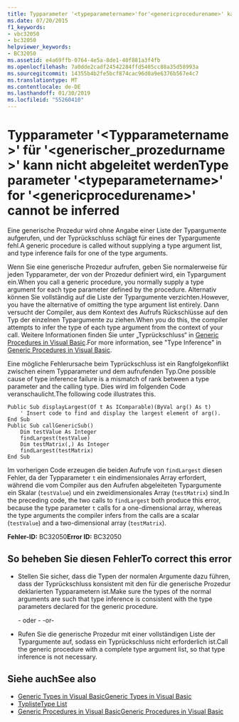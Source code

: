 ```yaml
---
title: Typparameter '<typeparametername>'for'<genericprocedurename>' kann nicht abgeleitet werden
ms.date: 07/20/2015
f1_keywords:
- vbc32050
- bc32050
helpviewer_keywords:
- BC32050
ms.assetid: e4a69ffb-0764-4e5a-8de1-40f881a3f4fb
ms.openlocfilehash: 7a0dde2cadf24542284ffd5405cc88a35d58993a
ms.sourcegitcommit: 14355b4b2fe5bcf874cac96d0a9e6376b567e4c7
ms.translationtype: MT
ms.contentlocale: de-DE
ms.lasthandoff: 01/30/2019
ms.locfileid: "55260410"
---
```

# <a name="type-parameter-typeparametername-for-genericprocedurename-cannot-be-inferred"></a><span data-ttu-id="3e005-102">Typparameter '\<Typparametername >' für '\<generischer_prozedurname >' kann nicht abgeleitet werden</span><span class="sxs-lookup"><span data-stu-id="3e005-102">Type parameter '\<typeparametername>' for '\<genericprocedurename>' cannot be inferred</span></span>
<span data-ttu-id="3e005-103">Eine generische Prozedur wird ohne Angabe einer Liste der Typargumente aufgerufen, und der Typrückschluss schlägt für eines der Typargumente fehl.</span><span class="sxs-lookup"><span data-stu-id="3e005-103">A generic procedure is called without supplying a type argument list, and type inference fails for one of the type arguments.</span></span>  
  
 <span data-ttu-id="3e005-104">Wenn Sie eine generische Prozedur aufrufen, geben Sie normalerweise für jeden Typparameter, der von der Prozedur definiert wird, ein Typargument ein.</span><span class="sxs-lookup"><span data-stu-id="3e005-104">When you call a generic procedure, you normally supply a type argument for each type parameter defined by the procedure.</span></span> <span data-ttu-id="3e005-105">Alternativ können Sie vollständig auf die Liste der Typargumente verzichten.</span><span class="sxs-lookup"><span data-stu-id="3e005-105">However, you have the alternative of omitting the type argument list entirely.</span></span> <span data-ttu-id="3e005-106">Dann versucht der Compiler, aus dem Kontext des Aufrufs Rückschlüsse auf den Typ der einzelnen Typargumente zu ziehen.</span><span class="sxs-lookup"><span data-stu-id="3e005-106">When you do this, the compiler attempts to infer the type of each type argument from the context of your call.</span></span> <span data-ttu-id="3e005-107">Weitere Informationen finden Sie unter „Typrückschluss“ in [Generic Procedures in Visual Basic](../../visual-basic/programming-guide/language-features/data-types/generic-procedures.md).</span><span class="sxs-lookup"><span data-stu-id="3e005-107">For more information, see "Type Inference" in [Generic Procedures in Visual Basic](../../visual-basic/programming-guide/language-features/data-types/generic-procedures.md).</span></span>  
  
 <span data-ttu-id="3e005-108">Eine mögliche Fehlerursache beim Typrückschluss ist ein Rangfolgekonflikt zwischen einem Typparameter und dem aufrufenden Typ.</span><span class="sxs-lookup"><span data-stu-id="3e005-108">One possible cause of type inference failure is a mismatch of rank between a type parameter and the calling type.</span></span> <span data-ttu-id="3e005-109">Dies wird im folgenden Code veranschaulicht.</span><span class="sxs-lookup"><span data-stu-id="3e005-109">The following code illustrates this.</span></span>  
  
```  
Public Sub displayLargest(Of t As IComparable)(ByVal arg() As t)  
    ' Insert code to find and display the largest element of arg().  
End Sub  
Public Sub callGenericSub()  
    Dim testValue As Integer  
    findLargest(testValue)  
    Dim testMatrix(,) As Integer  
    findLargest(testMatrix)  
End Sub  
```  
  
 <span data-ttu-id="3e005-110">Im vorherigen Code erzeugen die beiden Aufrufe von `findLargest` diesen Fehler, da der Typparameter `t` ein eindimensionales Array erfordert, während die vom Compiler aus den Aufrufen abgeleiteten Typargumente ein Skalar (`testValue`) und ein zweidimensionales Array (`testMatrix`) sind.</span><span class="sxs-lookup"><span data-stu-id="3e005-110">In the preceding code, the two calls to `findLargest` both produce this error, because the type parameter `t` calls for a one-dimensional array, whereas the type arguments the compiler infers from the calls are a scalar (`testValue`) and a two-dimensional array (`testMatrix`).</span></span>  
  
 <span data-ttu-id="3e005-111">**Fehler-ID:** BC32050</span><span class="sxs-lookup"><span data-stu-id="3e005-111">**Error ID:** BC32050</span></span>  
  
## <a name="to-correct-this-error"></a><span data-ttu-id="3e005-112">So beheben Sie diesen Fehler</span><span class="sxs-lookup"><span data-stu-id="3e005-112">To correct this error</span></span>  
  
-   <span data-ttu-id="3e005-113">Stellen Sie sicher, dass die Typen der normalen Argumente dazu führen, dass der Typrückschluss konsistent mit den für die generische Prozedur deklarierten Typparametern ist.</span><span class="sxs-lookup"><span data-stu-id="3e005-113">Make sure the types of the normal arguments are such that type inference is consistent with the type parameters declared for the generic procedure.</span></span>  
  
     <span data-ttu-id="3e005-114">- oder - </span><span class="sxs-lookup"><span data-stu-id="3e005-114">-or-</span></span>  
  
-   <span data-ttu-id="3e005-115">Rufen Sie die generische Prozedur mit einer vollständigen Liste der Typargumente auf, sodass ein Typrückschluss nicht erforderlich ist.</span><span class="sxs-lookup"><span data-stu-id="3e005-115">Call the generic procedure with a complete type argument list, so that type inference is not necessary.</span></span>  
  
## <a name="see-also"></a><span data-ttu-id="3e005-116">Siehe auch</span><span class="sxs-lookup"><span data-stu-id="3e005-116">See also</span></span>
- [<span data-ttu-id="3e005-117">Generic Types in Visual Basic</span><span class="sxs-lookup"><span data-stu-id="3e005-117">Generic Types in Visual Basic</span></span>](../../visual-basic/programming-guide/language-features/data-types/generic-types.md)
- [<span data-ttu-id="3e005-118">Typliste</span><span class="sxs-lookup"><span data-stu-id="3e005-118">Type List</span></span>](../../visual-basic/language-reference/statements/type-list.md)
- [<span data-ttu-id="3e005-119">Generic Procedures in Visual Basic</span><span class="sxs-lookup"><span data-stu-id="3e005-119">Generic Procedures in Visual Basic</span></span>](../../visual-basic/programming-guide/language-features/data-types/generic-procedures.md)
